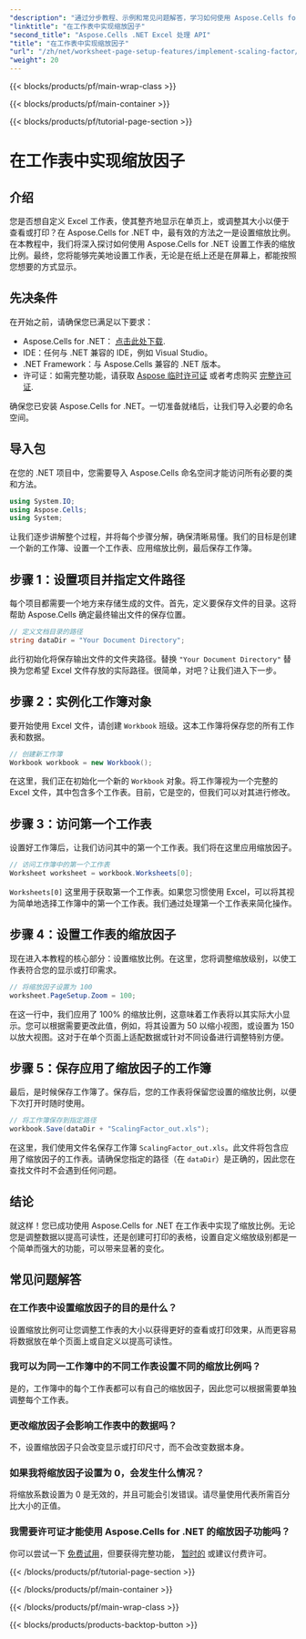 ```yaml
---
"description": "通过分步教程、示例和常见问题解答，学习如何使用 Aspose.Cells for .NET 在工作表中应用缩放因子。完美实现无缝缩放。"
"linktitle": "在工作表中实现缩放因子"
"second_title": "Aspose.Cells .NET Excel 处理 API"
"title": "在工作表中实现缩放因子"
"url": "/zh/net/worksheet-page-setup-features/implement-scaling-factor/"
"weight": 20
---
```


{{< blocks/products/pf/main-wrap-class >}}

{{< blocks/products/pf/main-container >}}

{{< blocks/products/pf/tutorial-page-section >}}

# 在工作表中实现缩放因子

## 介绍

您是否想自定义 Excel 工作表，使其整齐地显示在单页上，或调整其大小以便于查看或打印？在 Aspose.Cells for .NET 中，最有效的方法之一是设置缩放比例。在本教程中，我们将深入探讨如何使用 Aspose.Cells for .NET 设置工作表的缩放比例。最终，您将能够完美地设置工作表，无论是在纸上还是在屏幕上，都能按照您想要的方式显示。

## 先决条件

在开始之前，请确保您已满足以下要求：

- Aspose.Cells for .NET： [点击此处下载](https://releases。aspose.com/cells/net/).
- IDE：任何与 .NET 兼容的 IDE，例如 Visual Studio。
- .NET Framework：与 Aspose.Cells 兼容的 .NET 版本。
- 许可证：如需完整功能，请获取 [Aspose 临时许可证](https://purchase.aspose.com/temporary-license/) 或者考虑购买 [完整许可证](https://purchase。aspose.com/buy).

确保您已安装 Aspose.Cells for .NET。一切准备就绪后，让我们导入必要的命名空间。


## 导入包

在您的 .NET 项目中，您需要导入 Aspose.Cells 命名空间才能访问所有必要的类和方法。

```csharp
using System.IO;
using Aspose.Cells;
using System;
```

让我们逐步讲解整个过程，并将每个步骤分解，确保清晰易懂。我们的目标是创建一个新的工作簿、设置一个工作表、应用缩放比例，最后保存工作簿。 

## 步骤 1：设置项目并指定文件路径

每个项目都需要一个地方来存储生成的文件。首先，定义要保存文件的目录。这将帮助 Aspose.Cells 确定最终输出文件的保存位置。

```csharp
// 定义文档目录的路径
string dataDir = "Your Document Directory";
```


此行初始化将保存输出文件的文件夹路径。替换 `"Your Document Directory"` 替换为您希望 Excel 文件存放的实际路径。很简单，对吧？让我们进入下一步。


## 步骤 2：实例化工作簿对象

要开始使用 Excel 文件，请创建 `Workbook` 班级。这本工作簿将保存您的所有工作表和数据。

```csharp
// 创建新工作簿
Workbook workbook = new Workbook();
```


在这里，我们正在初始化一个新的 `Workbook` 对象。将工作簿视为一个完整的 Excel 文件，其中包含多个工作表。目前，它是空的，但我们可以对其进行修改。


## 步骤 3：访问第一个工作表

设置好工作簿后，让我们访问其中的第一个工作表。我们将在这里应用缩放因子。

```csharp
// 访问工作簿中的第一个工作表
Worksheet worksheet = workbook.Worksheets[0];
```


`Worksheets[0]` 这里用于获取第一个工作表。如果您习惯使用 Excel，可以将其视为简单地选择工作簿中的第一个工作表。我们通过处理第一个工作表来简化操作。


## 步骤 4：设置工作表的缩放因子

现在进入本教程的核心部分：设置缩放比例。在这里，您将调整缩放级别，以使工作表符合您的显示或打印需求。

```csharp
// 将缩放因子设置为 100
worksheet.PageSetup.Zoom = 100;
```


在这一行中，我们应用了 100% 的缩放比例，这意味着工作表将以其实际大小显示。您可以根据需要更改此值，例如，将其设置为 50 以缩小视图，或设置为 150 以放大视图。这对于在单个页面上适配数据或针对不同设备进行调整特别方便。


## 步骤 5：保存应用了缩放因子的工作簿

最后，是时候保存工作簿了。保存后，您的工作表将保留您设置的缩放比例，以便下次打开时随时使用。

```csharp
// 将工作簿保存到指定路径
workbook.Save(dataDir + "ScalingFactor_out.xls");
```


在这里，我们使用文件名保存工作簿 `ScalingFactor_out.xls`。此文件将包含应用了缩放因子的工作表。请确保您指定的路径（在 `dataDir`）是正确的，因此您在查找文件时不会遇到任何问题。


## 结论

就这样！您已成功使用 Aspose.Cells for .NET 在工作表中实现了缩放比例。无论您是调整数据以提高可读性，还是创建可打印的表格，设置自定义缩放级别都是一个简单而强大的功能，可以带来显著的变化。

## 常见问题解答

### 在工作表中设置缩放因子的目的是什么？  
设置缩放比例可让您调整工作表的大小以获得更好的查看或打印效果，从而更容易将数据放在单个页面上或自定义以提高可读性。

### 我可以为同一工作簿中的不同工作表设置不同的缩放比例吗？  
是的，工作簿中的每个工作表都可以有自己的缩放因子，因此您可以根据需要单独调整每个工作表。

### 更改缩放因子会影响工作表中的数据吗？  
不，设置缩放因子只会改变显示或打印尺寸，而不会改变数据本身。

### 如果我将缩放因子设置为 0，会发生什么情况？  
将缩放系数设置为 0 是无效的，并且可能会引发错误。请尽量使用代表所需百分比大小的正值。

### 我需要许可证才能使用 Aspose.Cells for .NET 的缩放因子功能吗？  
你可以尝试一下 [免费试用](https://releases.aspose.com/)，但要获得完整功能， [暂时的](https://purchase.aspose.com/temporary-license/) 或建议付费许可。

{{< /blocks/products/pf/tutorial-page-section >}}

{{< /blocks/products/pf/main-container >}}

{{< /blocks/products/pf/main-wrap-class >}}

{{< blocks/products/products-backtop-button >}}